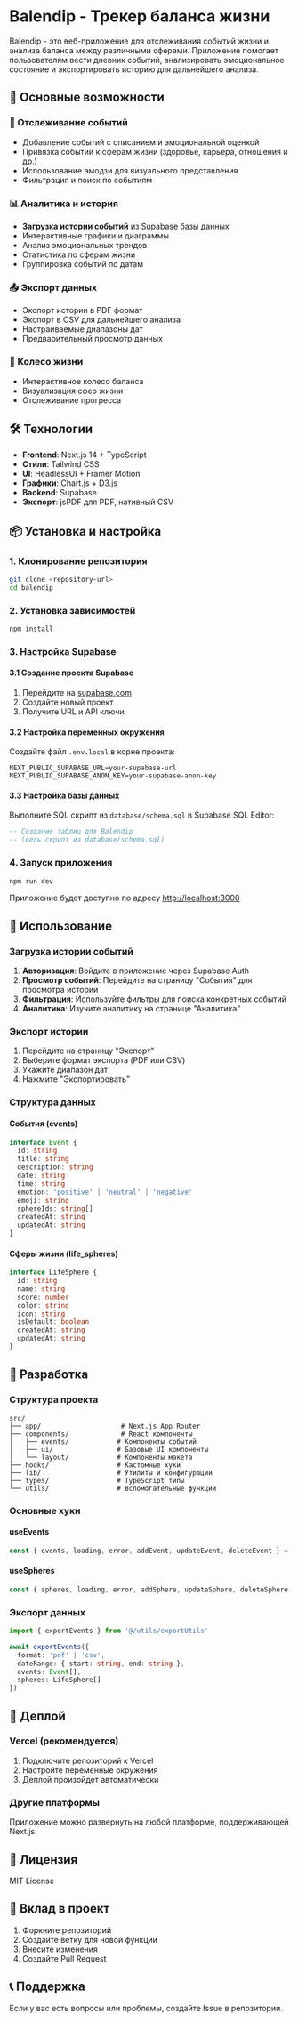 # Balendip - Трекер баланса жизни

Balendip - это веб-приложение для отслеживания событий жизни и анализа баланса между различными сферами. Приложение помогает пользователям вести дневник событий, анализировать эмоциональное состояние и экспортировать историю для дальнейшего анализа.

## 🚀 Основные возможности

### 📝 Отслеживание событий
- Добавление событий с описанием и эмоциональной оценкой
- Привязка событий к сферам жизни (здоровье, карьера, отношения и др.)
- Использование эмодзи для визуального представления
- Фильтрация и поиск по событиям

### 📊 Аналитика и история
- **Загрузка истории событий** из Supabase базы данных
- Интерактивные графики и диаграммы
- Анализ эмоциональных трендов
- Статистика по сферам жизни
- Группировка событий по датам

### 📤 Экспорт данных
- Экспорт истории в PDF формат
- Экспорт в CSV для дальнейшего анализа
- Настраиваемые диапазоны дат
- Предварительный просмотр данных

### 🎯 Колесо жизни
- Интерактивное колесо баланса
- Визуализация сфер жизни
- Отслеживание прогресса

## 🛠 Технологии

- **Frontend**: Next.js 14 + TypeScript
- **Стили**: Tailwind CSS
- **UI**: HeadlessUI + Framer Motion
- **Графики**: Chart.js + D3.js
- **Backend**: Supabase
- **Экспорт**: jsPDF для PDF, нативный CSV

## 📦 Установка и настройка

### 1. Клонирование репозитория
```bash
git clone <repository-url>
cd balendip
```

### 2. Установка зависимостей
```bash
npm install
```

### 3. Настройка Supabase

#### 3.1 Создание проекта Supabase
1. Перейдите на [supabase.com](https://supabase.com)
2. Создайте новый проект
3. Получите URL и API ключи

#### 3.2 Настройка переменных окружения
Создайте файл `.env.local` в корне проекта:

```env
NEXT_PUBLIC_SUPABASE_URL=your-supabase-url
NEXT_PUBLIC_SUPABASE_ANON_KEY=your-supabase-anon-key
```

#### 3.3 Настройка базы данных
Выполните SQL скрипт из `database/schema.sql` в Supabase SQL Editor:

```sql
-- Создание таблиц для Balendip
-- (весь скрипт из database/schema.sql)
```

### 4. Запуск приложения
```bash
npm run dev
```

Приложение будет доступно по адресу [http://localhost:3000](http://localhost:3000)

## 📱 Использование

### Загрузка истории событий

1. **Авторизация**: Войдите в приложение через Supabase Auth
2. **Просмотр событий**: Перейдите на страницу "События" для просмотра истории
3. **Фильтрация**: Используйте фильтры для поиска конкретных событий
4. **Аналитика**: Изучите аналитику на странице "Аналитика"

### Экспорт истории

1. Перейдите на страницу "Экспорт"
2. Выберите формат экспорта (PDF или CSV)
3. Укажите диапазон дат
4. Нажмите "Экспортировать"

### Структура данных

#### События (events)
```typescript
interface Event {
  id: string
  title: string
  description: string
  date: string
  time: string
  emotion: 'positive' | 'neutral' | 'negative'
  emoji: string
  sphereIds: string[]
  createdAt: string
  updatedAt: string
}
```

#### Сферы жизни (life_spheres)
```typescript
interface LifeSphere {
  id: string
  name: string
  score: number
  color: string
  icon: string
  isDefault: boolean
  createdAt: string
  updatedAt: string
}
```

## 🔧 Разработка

### Структура проекта
```
src/
├── app/                    # Next.js App Router
├── components/             # React компоненты
│   ├── events/            # Компоненты событий
│   ├── ui/                # Базовые UI компоненты
│   └── layout/            # Компоненты макета
├── hooks/                 # Кастомные хуки
├── lib/                   # Утилиты и конфигурации
├── types/                 # TypeScript типы
└── utils/                 # Вспомогательные функции
```

### Основные хуки

#### useEvents
```typescript
const { events, loading, error, addEvent, updateEvent, deleteEvent } = useEvents()
```

#### useSpheres
```typescript
const { spheres, loading, error, addSphere, updateSphere, deleteSphere } = useSpheres()
```

### Экспорт данных
```typescript
import { exportEvents } from '@/utils/exportUtils'

await exportEvents({
  format: 'pdf' | 'csv',
  dateRange: { start: string, end: string },
  events: Event[],
  spheres: LifeSphere[]
})
```

## 🚀 Деплой

### Vercel (рекомендуется)
1. Подключите репозиторий к Vercel
2. Настройте переменные окружения
3. Деплой произойдет автоматически

### Другие платформы
Приложение можно развернуть на любой платформе, поддерживающей Next.js.

## 📄 Лицензия

MIT License

## 🤝 Вклад в проект

1. Форкните репозиторий
2. Создайте ветку для новой функции
3. Внесите изменения
4. Создайте Pull Request

## 📞 Поддержка

Если у вас есть вопросы или проблемы, создайте Issue в репозитории.
